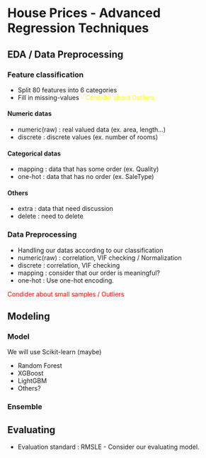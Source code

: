 # House Prices - Advanced Regression Techniques


## EDA / Data Preprocessing

### Feature classification
- Split 80 features into 6 categories
- Fill in missing-values
<span style="color:yellow">- Consider about Outliers.</span>

#### Numeric datas
- numeric(raw) : real valued data (ex. area, length...)
- discrete : discrete values (ex. number of rooms)

#### Categorical datas
- mapping : data that has some order (ex. Quality)
- one-hot : data that has no order (ex. SaleType)

#### Others
- extra : data that need discussion
- delete : need to delete

### Data Preprocessing
- Handling our datas according to our classification
- numeric(raw) : correlation, VIF checking / Normalization
- discrete : correlation, VIF checking
- mapping : consider that our order is meaningful?
- one-hot : Use one-hot encoding. 


<span style="color:red">Condider about small samples / Outliers</span>

## Modeling

### Model
We will use Scikit-learn (maybe)
- Random Forest
- XGBoost
- LightGBM
- Others?

### Ensemble



## Evaluating
- Evaluation standard : RMSLE
<span stye='color:red'> - Consider our evaluating model.</span>

